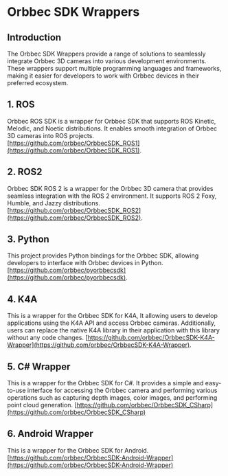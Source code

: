 # Orbbec SDK Wrappers

## Introduction

  The Orbbec SDK Wrappers provide a range of solutions to seamlessly integrate Orbbec 3D cameras into various development environments. These wrappers support multiple programming languages and frameworks, making it easier for developers to work with Orbbec devices in their preferred ecosystem. 

## 1. ROS

  Orbbec ROS SDK is a wrapper for Orbbec SDK that supports ROS Kinetic, Melodic, and Noetic distributions. It enables smooth integration of Orbbec 3D cameras into ROS projects. [https://github.com/orbbec/OrbbecSDK_ROS1](https://github.com/orbbec/OrbbecSDK_ROS1).

## 2. ROS2

  Orbbec SDK ROS 2 is a wrapper for the Orbbec 3D camera that provides seamless integration with the ROS 2 environment. It supports ROS 2 Foxy, Humble, and Jazzy distributions. [https://github.com/orbbec/OrbbecSDK_ROS2](https://github.com/orbbec/OrbbecSDK_ROS2).

## 3. Python

  This project provides Python bindings for the Orbbec SDK, allowing developers to interface with Orbbec devices in Python. [https://github.com/orbbec/pyorbbecsdk](https://github.com/orbbec/pyorbbecsdk).

## 4. K4A

  This is a wrapper  for the Orbbec SDK for  K4A, It allowing users to develop applications using the K4A API and access Orbbec cameras. Additionally, users can replace the native K4A library in their application with this library without any code changes. [https://github.com/orbbec/OrbbecSDK-K4A-Wrapper](https://github.com/orbbec/OrbbecSDK-K4A-Wrapper).

## 5. C# Wrapper
  This is a wrapper for the Orbbec SDK for C#. It provides a simple and easy-to-use interface for accessing the Orbbec camera and performing various operations such as capturing depth images, color images, and performing point cloud generation. [https://github.com/orbbec/OrbbecSDK_CSharp](https://github.com/orbbec/OrbbecSDK_CSharp)
  
## 6. Android Wrapper
This is a wrapper for the Orbbec SDK for Android. [https://github.com/orbbec/OrbbecSDK-Android-Wrapper](https://github.com/orbbec/OrbbecSDK-Android-Wrapper)
